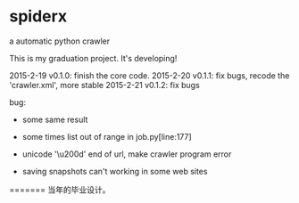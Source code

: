 # spiderx
a automatic python crawler

This is my graduation project.
It's developing!

2015-2-19 v0.1.0: finish the core code.
2015-2-20 v0.1.1: fix bugs, recode the 'crawler.xml', more stable
2015-2-21 v0.1.2: fix bugs



bug:

 * some same result

 * some times list out of range in job.py[line:177]

 * unicode '\u200d' end of url, make crawler program error

 * saving snapshots can't working in some web sites
    
=======
当年的毕业设计。
